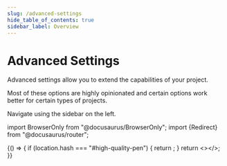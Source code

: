 ```yaml
---
slug: /advanced-settings
hide_table_of_contents: true
sidebar_label: Overview
---
```


# Advanced Settings

Advanced settings allow you to extend the capabilities of your project.

Most of these options are highly opinionated and certain options work better for certain types of projects.

Navigate using the sidebar on the left.

<!-- Migration for old links to https://docs.turbowarp.org/advanced-settings#high-quality-pen -->
import BrowserOnly from "@docusaurus/BrowserOnly";
import {Redirect} from "@docusaurus/router";

<BrowserOnly>{() => {
  if (location.hash === "#high-quality-pen") {
    return <Redirect to="high-quality-pen" />;
  }
  return <></>;
}}</BrowserOnly>
